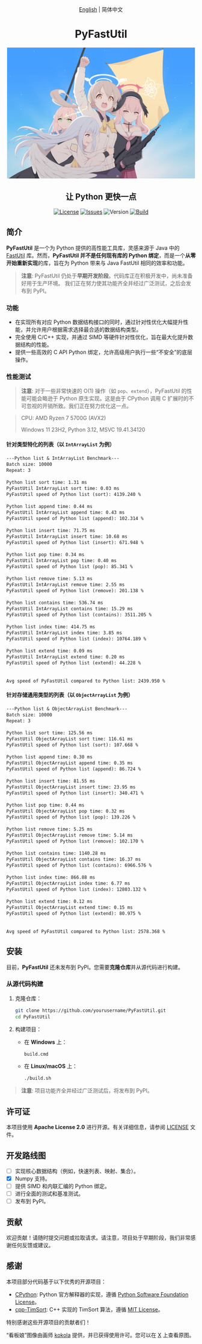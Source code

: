 <div align="center">

[English](./README.md) | 简体中文

# PyFastUtil

<p>
   <img src="./mascot.png" alt="Project Mascot" width="500">
</p>

## 让 Python 更快一点

[![License](https://img.shields.io/badge/license-Apache%202.0-blue.svg)](LICENSE)
[![Issues](https://img.shields.io/github/issues/xia-mc/PyFastUtil)](https://img.shields.io/github/issues/xia-mc/PyFastUtil)
![Version](https://img.shields.io/badge/CPython-3.9_or_later-blue)
[![Build](https://img.shields.io/github/actions/workflow/status/xia-mc/PyFastUtil/python-package.yml)](https://github.com/xia-mc/PyFastUtil/actions)

</div>

## 简介

**PyFastUtil** 是一个为 Python 提供的高性能工具库，灵感来源于 Java 中的 [FastUtil](https://fastutil.di.unimi.it/) 库。然而，**PyFastUtil 并不是任何现有库的 Python 绑定**，而是一个**从零开始重新实现**的库，旨在为 Python 带来与 Java FastUtil 相同的效率和功能。

> **注意**: PyFastUtil 仍处于**早期开发阶段**。代码库正在积极开发中，尚未准备好用于生产环境。
> 我们正在努力使其功能齐全并经过广泛测试，之后会发布到 PyPI。

### 功能

- 在实现所有对应 Python 数据结构接口的同时，通过针对性优化大幅提升性能，并允许用户根据需求选择最合适的数据结构类型。
- 完全使用 C/C++ 实现，并通过 SIMD 等硬件针对性优化，旨在最大化提升数据结构的性能。
- 提供一些高效的 C API Python 绑定，允许高级用户执行一些“不安全”的底层操作。

### 性能测试

> **注意**: 对于一些非常快速的 O(1) 操作（如 `pop`、`extend`），PyFastUtil 的性能可能会略逊于 Python 原生实现。这是由于 CPython 调用 C 扩展时的不可忽视的开销所致。我们正在努力优化这一点。

> CPU: AMD Ryzen 7 5700G (AVX2)
> 
> Windows 11 23H2, Python 3.12, MSVC 19.41.34120

#### 针对类型特化的列表（以 `IntArrayList` 为例）

```text
---Python list & IntArrayList Benchmark---
Batch size: 10000
Repeat: 3

Python list sort time: 1.31 ms
PyFastUtil IntArrayList sort time: 0.03 ms
PyFastUtil speed of Python list (sort): 4139.240 %

Python list append time: 0.44 ms
PyFastUtil IntArrayList append time: 0.43 ms
PyFastUtil speed of Python list (append): 102.314 %

Python list insert time: 71.75 ms
PyFastUtil IntArrayList insert time: 10.68 ms
PyFastUtil speed of Python list (insert): 671.948 %

Python list pop time: 0.34 ms
PyFastUtil IntArrayList pop time: 0.40 ms
PyFastUtil speed of Python list (pop): 85.341 %

Python list remove time: 5.13 ms
PyFastUtil IntArrayList remove time: 2.55 ms
PyFastUtil speed of Python list (remove): 201.138 %

Python list contains time: 536.74 ms
PyFastUtil IntArrayList contains time: 15.29 ms
PyFastUtil speed of Python list (contains): 3511.205 %

Python list index time: 414.75 ms
PyFastUtil IntArrayList index time: 3.85 ms
PyFastUtil speed of Python list (index): 10764.189 %

Python list extend time: 0.09 ms
PyFastUtil IntArrayList extend time: 0.20 ms
PyFastUtil speed of Python list (extend): 44.228 %


Avg speed of PyFastUtil compared to Python list: 2439.950 %
```

#### 针对存储通用类型的列表（以 `ObjectArrayList` 为例）

```text
---Python list & ObjectArrayList Benchmark---
Batch size: 10000
Repeat: 3

Python list sort time: 125.56 ms
PyFastUtil ObjectArrayList sort time: 116.61 ms
PyFastUtil speed of Python list (sort): 107.668 %

Python list append time: 0.30 ms
PyFastUtil ObjectArrayList append time: 0.35 ms
PyFastUtil speed of Python list (append): 86.724 %

Python list insert time: 81.55 ms
PyFastUtil ObjectArrayList insert time: 23.95 ms
PyFastUtil speed of Python list (insert): 340.471 %

Python list pop time: 0.44 ms
PyFastUtil ObjectArrayList pop time: 0.32 ms
PyFastUtil speed of Python list (pop): 139.226 %

Python list remove time: 5.25 ms
PyFastUtil ObjectArrayList remove time: 5.14 ms
PyFastUtil speed of Python list (remove): 102.170 %

Python list contains time: 1140.28 ms
PyFastUtil ObjectArrayList contains time: 16.37 ms
PyFastUtil speed of Python list (contains): 6966.576 %

Python list index time: 866.88 ms
PyFastUtil ObjectArrayList index time: 6.77 ms
PyFastUtil speed of Python list (index): 12803.132 %

Python list extend time: 0.12 ms
PyFastUtil ObjectArrayList extend time: 0.15 ms
PyFastUtil speed of Python list (extend): 80.975 %


Avg speed of PyFastUtil compared to Python list: 2578.368 %
```

## 安装

目前，**PyFastUtil** 还未发布到 PyPI。您需要**克隆仓库**并从源代码进行构建。

### 从源代码构建

1. 克隆仓库：
    ```bash
    git clone https://github.com/yourusername/PyFastUtil.git
    cd PyFastUtil
    ```

2. 构建项目：
    - 在 **Windows** 上：
      ```bash
      build.cmd
      ```
    - 在 **Linux/macOS** 上：
      ```bash
      ./build.sh
      ```

> **注意**: 项目功能齐全并经过广泛测试后，将发布到 PyPI。

## 许可证

本项目使用 **Apache License 2.0** 进行开源。有关详细信息，请参阅 [LICENSE](LICENSE) 文件。

## 开发路线图

- [ ] 实现核心数据结构（例如，快速列表、映射、集合）。
- [x] Numpy 支持。
- [ ] 提供 SIMD 和内联汇编的 Python 绑定。
- [ ] 进行全面的测试和基准测试。
- [ ] 发布到 PyPI。

## 贡献

欢迎贡献！请随时提交问题或拉取请求。请注意，项目处于早期阶段，我们非常感谢任何反馈或建议。

## 感谢

本项目部分代码基于以下优秀的开源项目：

- [CPython](https://github.com/python/cpython): Python 官方解释器的实现，遵循 [Python Software Foundation License](https://docs.python.org/3/license.html)。
- [cpp-TimSort](https://github.com/timsort/cpp-TimSort): C++ 实现的 TimSort 算法，遵循 [MIT License](https://github.com/timsort/cpp-TimSort/blob/master/LICENSE)。

特别感谢这些开源项目的贡献者们！

“看板娘”图像由画师 [kokola](https://x.com/kokola10032) 提供，并已获得使用许可。您可以在 [X](https://x.com/kokola10032/status/1812480707643506704) 上查看原图。
